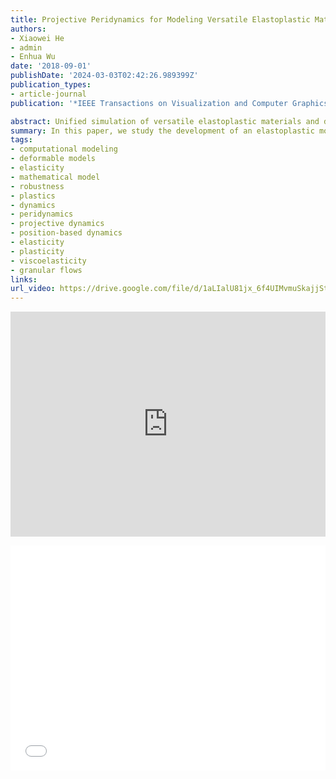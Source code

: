 ```yaml
---
title: Projective Peridynamics for Modeling Versatile Elastoplastic Materials
authors:
- Xiaowei He
- admin
- Enhua Wu
date: '2018-09-01'
publishDate: '2024-03-03T02:42:26.989399Z'
publication_types:
- article-journal
publication: '*IEEE Transactions on Visualization and Computer Graphics, 24*(9)'

abstract: Unified simulation of versatile elastoplastic materials and different dimensions offers many advantages in animation production, contact handling, and hardware acceleration. The unstructured particle representation is particularly suitable for this task, thanks to its simplicity. However, previous meshless techniques either need too much computational cost for addressing stability issues, or lack physical meanings and fail to generate interesting deformation behaviors, such as the Poisson effect. In this paper, we study the development of an elastoplastic model under the state-based peridynamics framework, which uses integrals rather than partial derivatives in its formulation. To model elasticity, we propose a unique constitutive model and an efficient iterative simulator solved in a projective dynamics way. To handle plastic behaviors, we incorporate our simulator with the Drucker-Prager yield criterion and a reference position update scheme, both of which are implemented under peridynamics. Finally, we show how to strengthen the simulator by position-based constraints and spatially varying stiffness models, to achieve incompressibility, particle redistribution, cohesion, and friction effects in viscoelastic and granular flows. Our experiments demonstrate that our unified, meshless simulator is flexible, efficient, robust, and friendly with parallel computing.
summary: In this paper, we study the development of an elastoplastic model under the state-based peridynamics framework, which uses integrals rather than partial derivatives in its formulation.
tags:
- computational modeling
- deformable models
- elasticity
- mathematical model
- robustness
- plastics
- dynamics
- peridynamics
- projective dynamics
- position-based dynamics
- elasticity
- plasticity
- viscoelasticity
- granular flows
links:
url_video: https://drive.google.com/file/d/1aLIalU81jx_6f4UIMvmuSkajjStOYJGr/view
---
```


<p align="center">
<iframe width="100%" height="360" src="https://www.youtube.com/embed/oKhGCvXbb-A?si=fVRP8XiMDIpsLUF_" title="YouTube video player" frameborder="0" allow="accelerometer; autoplay; clipboard-write; encrypted-media; gyroscope; picture-in-picture; web-share" allowfullscreen></iframe>
</p>
<p align="center">
<iframe width="100%" height="360" src="//player.bilibili.com/player.html?aid=682865607&bvid=BV1vS4y1K7f4&cid=563624116&p=1" scrolling="no" border="0" frameborder="no" framespacing="0" allowfullscreen="true"> </iframe>
</p>
